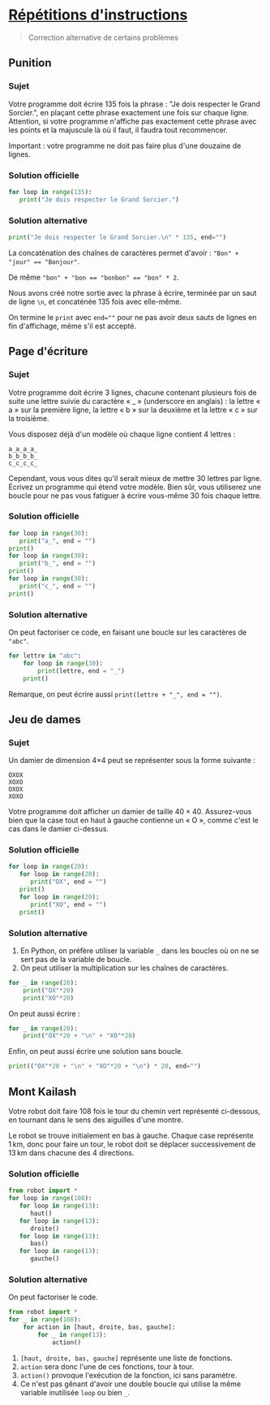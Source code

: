 # [Répétitions d'instructions](http://www.france-ioi.org/algo/chapter.php?idChapter=643)
> Correction alternative de certains problèmes

## Punition

### Sujet
Votre programme doit écrire 135 fois la phrase : "Je dois respecter le Grand Sorcier.", en plaçant cette phrase exactement une fois sur chaque ligne. Attention, si votre programme n'affiche pas exactement cette phrase avec les points et la majuscule là où il faut, il faudra tout recommencer.

Important : votre programme ne doit pas faire plus d'une douzaine de lignes.

### Solution officielle

```python
for loop in range(135):
   print("Je dois respecter le Grand Sorcier.")
```

### Solution alternative

```python
print("Je dois respecter le Grand Sorcier.\n" * 135, end="")
```

La concaténation des chaînes de caractères permet d'avoir : `"Bon" + "jour" == "Bonjour"`.

De même `"bon" + "bon == "bonbon" == "bon" * 2`.

Nous avons créé notre sortie avec la phrase à écrire, terminée par un saut de ligne `\n`, et concaténée 135 fois avec elle-même.

On termine le `print` avec `end=""` pour ne pas avoir deux sauts de lignes en fin d'affichage, même s'il est accepté.

## Page d'écriture

### Sujet
Votre programme doit écrire 3 lignes, chacune contenant plusieurs fois de suite une lettre suivie du caractère « _ » (underscore en anglais) : la lettre « a » sur la première ligne, la lettre « b » sur la deuxième et la lettre « c » sur la troisième.

Vous disposez déjà d'un modèle où chaque ligne contient 4 lettres :

    a_a_a_a_ 
    b_b_b_b_
    c_c_c_c_

Cependant, vous vous dites qu'il serait mieux de mettre 30 lettres par ligne. Écrivez un programme qui étend votre modèle. Bien sûr, vous utiliserez une boucle pour ne pas vous fatiguer à écrire vous-même 30 fois chaque lettre.

### Solution officielle

```python
for loop in range(30):
   print("a_", end = "")
print()
for loop in range(30):
   print("b_", end = "")
print()
for loop in range(30):
   print("c_", end = "")
print()
```

### Solution alternative

On peut factoriser ce code, en faisant une boucle sur les caractères de `"abc"`.

```python
for lettre in "abc":
    for loop in range(30):
        print(lettre, end = "_")
    print()
```

Remarque, on peut écrire aussi `print(lettre + "_", end = "")`.


## Jeu de dames

### Sujet
Un damier de dimension 4×4 peut se représenter sous la forme suivante :

    OXOX
    XOXO
    OXOX
    XOXO

Votre programme doit afficher un damier de taille $40×40$. Assurez-vous bien que la case tout en haut à gauche contienne un « O », comme c'est le cas dans le damier ci-dessus.

### Solution officielle

```python
for loop in range(20):
   for loop in range(20):
      print("OX", end = "")
   print()
   for loop in range(20):
      print("XO", end = "")
   print()
```

### Solution alternative

1. En Python, on préfère utiliser la variable `_` dans les boucles où on ne se sert pas de la variable de boucle.
2. On peut utiliser la multiplication sur les chaînes de caractères.

```python
for _ in range(20):
    print("OX"*20)
    print("XO"*20)
```

On peut aussi écrire :

```python
for _ in range(20):
    print("OX"*20 + "\n" + "XO"*20)
```

Enfin, on peut aussi écrire une solution sans boucle.

```python
print(("OX"*20 + "\n" + "XO"*20 + "\n") * 20, end="")
```

## Mont Kailash

Votre robot doit faire 108 fois le tour du chemin vert représenté ci-dessous, en tournant dans le sens des aiguilles d'une montre. 

Le robot se trouve initialement en bas à gauche. Chaque case représente 1 km, donc pour faire un tour, le robot doit se déplacer successivement de 13 km dans chacune des 4 directions. 

### Solution officielle

```python
from robot import *
for loop in range(108):
   for loop in range(13):
      haut()
   for loop in range(13):
      droite()
   for loop in range(13):
      bas()
   for loop in range(13):
      gauche()
```

### Solution alternative

On peut factoriser le code.

```python
from robot import *
for _ in range(108):
    for action in [haut, droite, bas, gauche]:
        for _ in range(13):
            action()
```

1. `[haut, droite, bas, gauche]` représente une liste de fonctions.
2. `action` sera donc l'une de ces fonctions, tour à tour.
3. `action()` provoque l'exécution de la fonction, ici sans paramètre.
4. Ce n'est pas gênant d'avoir une double boucle qui utilise la même variable inutilisée `loop` ou bien `_`.
